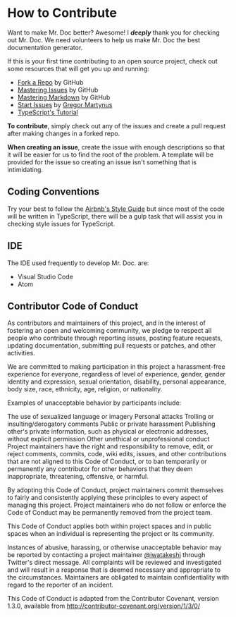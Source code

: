 # How to Contribute

Want to make Mr. Doc better? Awesome! I _**deeply**_ thank you for checking out Mr. Doc. We need volunteers to help us make Mr. Doc the best documentation generator.

If this is your first time contributing to an open source project, check out some resources that will get you up and running:

* [Fork a Repo](https://help.github.com/articles/fork-a-repo/) by GitHub
* [Mastering Issues](https://guides.github.com/features/issues/) by GitHub
* [Mastering Markdown](https://guides.github.com/features/mastering-markdown/) by GitHub
* [Start Issues](http://hood.ie/blog/starter-issues.html) by [Gregor Martynus](https://github.com/gr2m)
* [TypeScript's Tutorial](http://www.typescriptlang.org/Tutorial)

**To contribute**, simply check out any of the issues and create a pull request after making changes in a forked repo.

**When creating an issue**, create the issue with enough descriptions so that it will be easier for us to find the root of the problem. A template will be provided for the issue so creating an issue isn't something that is intimidating.

## Coding Conventions

Try your best to follow the [Airbnb's Style Guide](https://github.com/airbnb/javascript) but since most of the code will be written in TypeScript, there will be a gulp task that will assist you in checking style issues for TypeScript.

## IDE

The IDE used frequently to develop Mr. Doc. are:

* Visual Studio Code
* Atom


## Contributor Code of Conduct

As contributors and maintainers of this project, and in the interest of fostering an open and welcoming community, we pledge to respect all people who contribute through reporting issues, posting feature requests, updating documentation, submitting pull requests or patches, and other activities.

We are committed to making participation in this project a harassment-free experience for everyone, regardless of level of experience, gender, gender identity and expression, sexual orientation, disability, personal appearance, body size, race, ethnicity, age, religion, or nationality.

Examples of unacceptable behavior by participants include:

The use of sexualized language or imagery
Personal attacks
Trolling or insulting/derogatory comments
Public or private harassment
Publishing other's private information, such as physical or electronic addresses, without explicit permission
Other unethical or unprofessional conduct
Project maintainers have the right and responsibility to remove, edit, or reject comments, commits, code, wiki edits, issues, and other contributions that are not aligned to this Code of Conduct, or to ban temporarily or permanently any contributor for other behaviors that they deem inappropriate, threatening, offensive, or harmful.

By adopting this Code of Conduct, project maintainers commit themselves to fairly and consistently applying these principles to every aspect of managing this project. Project maintainers who do not follow or enforce the Code of Conduct may be permanently removed from the project team.

This Code of Conduct applies both within project spaces and in public spaces when an individual is representing the project or its community.

Instances of abusive, harassing, or otherwise unacceptable behavior may be reported by contacting a project maintainer [@iwatakeshi](https://twitter.com/iwatakeshi) through Twitter's direct message. All complaints will be reviewed and investigated and will result in a response that is deemed necessary and appropriate to the circumstances. Maintainers are obligated to maintain confidentiality with regard to the reporter of an incident.

This Code of Conduct is adapted from the Contributor Covenant, version 1.3.0, available from http://contributor-covenant.org/version/1/3/0/
